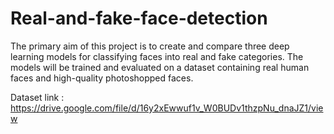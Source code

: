 # Real-and-fake-face-detection
The primary aim of this project is to create and compare three deep learning models for  classifying faces into real and fake categories. The models will be trained and evaluated on a  dataset containing real human faces and high-quality photoshopped faces.

Dataset link : https://drive.google.com/file/d/16y2xEwwuf1v_W0BUDv1thzpNu_dnaJZ1/view
